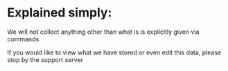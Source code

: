 # Explained simply:

We will not collect anything other than what is is explicitly given via commands

If you would like to view what we have stored or even edit this data, please stop by the support server

